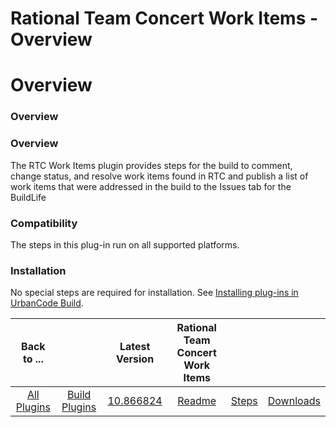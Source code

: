 
Rational Team Concert Work Items - Overview
===========================================

# Overview


### Overview




### Overview

The RTC Work Items plugin provides steps for the build to comment, change status, and resolve work items found in RTC and publish a list of work items that were addressed in the build to the Issues tab for the BuildLife

### Compatibility

The steps in this plug-in run on all supported platforms.

### Installation

No special steps are required for installation. See [Installing plug-ins in UrbanCode Build](http://www-01.ibm.com/support/knowledgecenter/#!/SS8NMD_6.1.0/com.ibm.ucbuild.doc/topics/plugin_ch.html "Installing plug-ins in UrbanCode Build").


|Back to ...||Latest Version|Rational Team Concert Work Items |||
| :---: | :---: | :---: | :---: | :---: | :---: |
|[All Plugins](../../index.md)|[Build Plugins](../README.md)|[10.866824](https://raw.githubusercontent.com/UrbanCode/IBM-UCB-PLUGINS/main/files/RTCWorkItems/RTC-WorkItems-10.866824.zip)|[Readme](README.md)|[Steps](steps.md)|[Downloads](downloads.md)|
